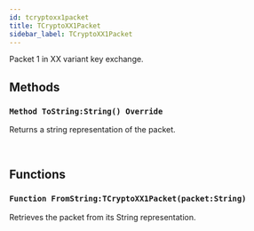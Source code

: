 ```yaml
---
id: tcryptoxx1packet
title: TCryptoXX1Packet
sidebar_label: TCryptoXX1Packet
---
```


Packet 1 in XX variant key exchange.


## Methods

### `Method ToString:String() Override`

Returns a string representation of the packet.

<br/>

## Functions

### `Function FromString:TCryptoXX1Packet(packet:String)`

Retrieves the packet from its String representation.

<br/>

